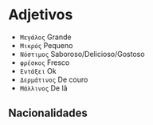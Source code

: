 # Adjetivos

-   `Μεγάλος` Grande
-   `Μικρός` Pequeno
-   `Νόστιμος` Saboroso/Delicioso/Gostoso
-   `φρέσκος` Fresco
-   `Εντάξει` Ok
-   `Δερμάτινος` De couro
-   `Μάλλινος` De lã

## Nacionalidades

